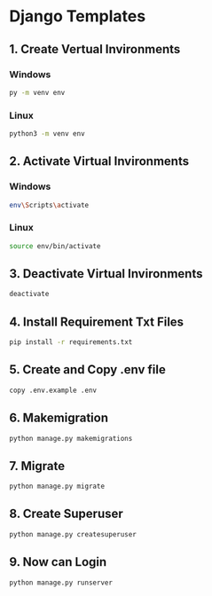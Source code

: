 # Django Templates

## 1. Create Vertual Invironments

### Windows 
```bash
py -m venv env
```
### Linux
```bash
python3 -m venv env
```


## 2. Activate Virtual Invironments

### Windows 
```bash
env\Scripts\activate
```

### Linux
```bash
source env/bin/activate
```



## 3. Deactivate Virtual Invironments

```bash
deactivate
```



## 4. Install Requirement Txt Files
```bash
pip install -r requirements.txt
```


## 5. Create and Copy .env file
```bash
copy .env.example .env
```


## 6. Makemigration
```bash
python manage.py makemigrations
```



## 7. Migrate
```bash
python manage.py migrate
```



## 8. Create Superuser
```bash
python manage.py createsuperuser
```



## 9. Now can Login
```bash
python manage.py runserver
```

